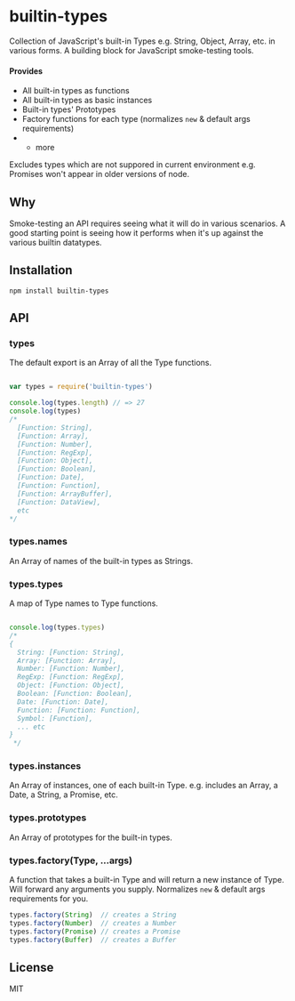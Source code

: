 # builtin-types

Collection of JavaScript's built-in Types e.g. String, Object, Array,
etc. in various forms. A building block for JavaScript smoke-testing
tools.

#### Provides

* All built-in types as functions
* All built-in types as basic instances
* Built-in types' Prototypes
* Factory functions for each type (normalizes `new` & default args
  requirements)
* + more

Excludes types which are not suppored in current environment e.g.
Promises won't appear in older versions of node.

## Why

Smoke-testing an API requires seeing what it will do in various
scenarios. A good starting point is seeing how it performs
when it's up against the various builtin datatypes.

## Installation

```
npm install builtin-types
```

## API

### types

The default export is an Array of all the Type functions.

```js

var types = require('builtin-types')

console.log(types.length) // => 27
console.log(types)
/*
  [Function: String],
  [Function: Array],
  [Function: Number],
  [Function: RegExp],
  [Function: Object],
  [Function: Boolean],
  [Function: Date],
  [Function: Function],
  [Function: ArrayBuffer],
  [Function: DataView],
  etc
*/

```

### types.names

An Array of names of the built-in types as Strings.

### types.types

A map of Type names to Type functions.

```js

console.log(types.types)
/*
{
  String: [Function: String],
  Array: [Function: Array],
  Number: [Function: Number],
  RegExp: [Function: RegExp],
  Object: [Function: Object],
  Boolean: [Function: Boolean],
  Date: [Function: Date],
  Function: [Function: Function],
  Symbol: [Function],
  ... etc
}
 */

```

### types.instances

An Array of instances, one of each built-in Type. e.g. includes an
Array, a Date, a String, a Promise, etc.

### types.prototypes

An Array of prototypes for the built-in types.

### types.factory(Type, ...args)

A function that takes a built-in Type and will return a new instance
of Type. Will forward any arguments you supply. Normalizes `new` & default args
requirements for you.

```js
types.factory(String)  // creates a String
types.factory(Number)  // creates a Number
types.factory(Promise) // creates a Promise
types.factory(Buffer)  // creates a Buffer
```

## License

MIT
